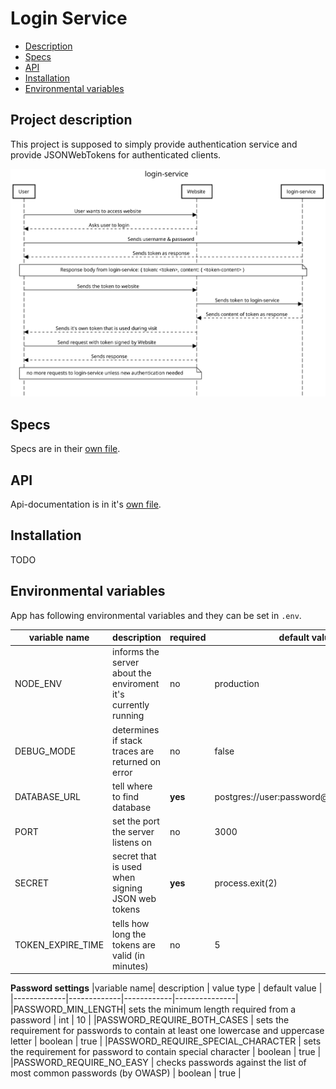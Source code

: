 # Login Service

- [Description](#project-description)
- [Specs](#specs)
- [API](#api)
- [Installation](#installation)
- [Environmental variables](#environmental-variables)

## Project description

This project is supposed to simply provide authentication service and provide JSONWebTokens for authenticated clients. 

![Sequence diagram](/docs/sequence-diagram.svg)

## Specs

Specs are in their [own file](docs/specs.md). 

## API

Api-documentation is in it's [own file](docs/API.md). 

## Installation

TODO

## Environmental variables

App has following environmental variables and they can be set in `.env`.

|variable name| description | required | default value |
|-------------|-------------|----------|---------------|
|NODE_ENV     |informs the server about the enviroment it's currently running | no | production |
|DEBUG_MODE   | determines if stack traces are returned on error | no | false |
|DATABASE_URL | tell where to find database | **yes** | postgres://user:password@localhost:port/db |
|PORT         | set the port the server listens on | no | 3000 |
|SECRET       | secret that is used when signing JSON web tokens | **yes** | process.exit(2) |
|TOKEN_EXPIRE_TIME | tells how long the tokens are valid (in minutes) | no | 5 |

**Password settings**
|variable name| description | value type | default value |
|-------------|-------------|------------|---------------|
|PASSWORD_MIN_LENGTH| sets the minimum length required from a password | int | 10 |
|PASSWORD_REQUIRE_BOTH_CASES | sets the requirement for passwords to contain at least one lowercase and uppercase letter | boolean | true |
|PASSWORD_REQUIRE_SPECIAL_CHARACTER | sets the requirement for password to contain special character | boolean | true |
|PASSWORD_REQUIRE_NO_EASY | checks passwords against the list of most common passwords (by OWASP) | boolean | true |

